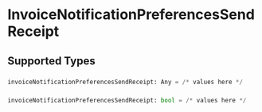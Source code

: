 # InvoiceNotificationPreferencesSendReceipt


## Supported Types

### 

```python
invoiceNotificationPreferencesSendReceipt: Any = /* values here */
```

### 

```python
invoiceNotificationPreferencesSendReceipt: bool = /* values here */
```


